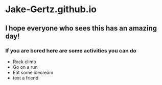 # Jake-Gertz.github.io

## I hope everyone who sees this has an amazing day!
### If you are bored here are some activities you can do
- Rock climb
- Go on a run
- Eat some icecream
- text a friend 
